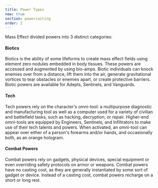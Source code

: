 ```yaml
---
title: Power Types
new: true
section: powercasting
order: 2
---
```

Mass Effect divided powers into 3 distinct categories:

#### Biotics
Biotics is the ability of some lifeforms to create mass effect fields using element zero nodules embedded in body
tissues. These powers are accessed and augmented by using bio-amps. Biotic individuals can knock enemies over from a
distance, lift them into the air, generate gravitational vortices to tear obstacles or enemies apart, or create
protective barriers. Biotic powers are available for Adepts, Sentinels, and Vanguards.

#### Tech
Tech powers rely on the character's omni-tool: a multipurpose diagnostic and manufacturing tool as well as a computer used
for a variety of civilian and battlefield tasks, such as hacking, decryption, or repair. Higher-end omni-tools are
equipped by Engineers, Sentinels, and Infiltrators to make use of their tech talents and powers. When activated, an
omni-tool can appear over either of a person's forearms and/or hands, and occasionally both, as an orange hologram.

#### Combat Powers
Combat powers rely on gadgets, physical devices, special equipment or even overriding safety protocols on armor or weapons.
Combat powers have no casting cost, as they are generally instantiated by some sort of gadget or device. Instead of a
casting cost, combat powers recharge on a short or long rest.


